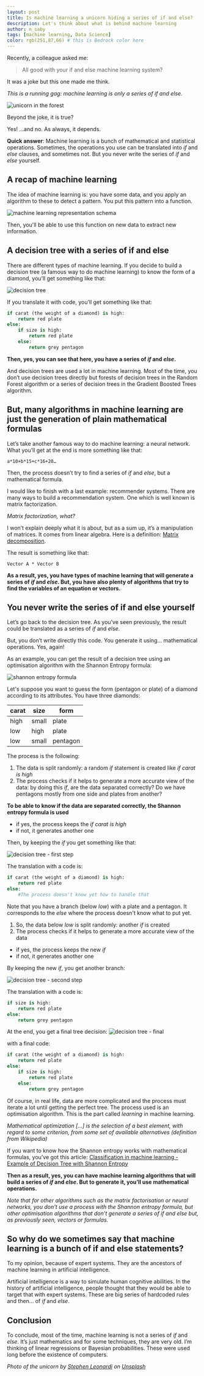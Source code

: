 ```yaml
---
layout: post
title: Is machine learning a unicorn hiding a series of if and else?
description: Let's think about what is behind machine learning
author: n_saby
tags: [machine learning, Data Science]
color: rgb(251,87,66) # this is Bedrock color here
---
```


Recently, a colleague asked me:

> All good with your if and else machine learning system?

It was a joke but this one made me think. 

*This is a running gag: machine learning is only a series of if and else.*

![unicorn in the forest](/images/posts/2022-08-26-machine-learning-if-else/unicorn_forest.jpg)

Beyond the joke, it is true?

Yes! …and no. As always, it depends.

**Quick answer**: Machine learning is a bunch of mathematical and statistical operations. Sometimes, the operations you use can be translated into *if* and *else* clauses, and sometimes not. But you never write the series of *if* and *else* yourself.

## A recap of machine learning
The idea of machine learning is: you have some data, and you apply an algorithm to these to detect a pattern. You put this pattern into a function.

![machine learning representation schema](/images/posts/2022-08-26-machine-learning-if-else/ML%20recap.png)

Then, you'll be able to use this function on new data to extract new information.

## A decision tree with a series of if and else

There are different types of machine learning. If you decide to build a decision tree (a famous way to do machine learning) to know the form of a diamond, you’ll get something like that:

![decision tree](/images/posts/2022-08-26-machine-learning-if-else/decision_tree.png)

If you translate it with code, you’ll get something like that:

```python
if carat (the weight of a diamond) is high:
    return red plate
else:
    if size is high:
        return red plate
    else:
        return grey pentagon
```

**Then, yes, you can see that here, you have a series of *if* and *else*.**

And decision trees are used a lot in machine learning. Most of the time, you don’t use decision trees directly but forests of decision trees in the Random Forest algorithm or a series of decision trees in the Gradient Boosted Trees algorithm.

## But, many algorithms in machine learning are just the generation of plain mathematical formulas

Let’s take another famous way to do machine learning: a neural network. What you’ll get at the end is more something like that: 

```
a*10+b*15+c*16+20…
```

Then, the process doesn’t try to find a series of *if* and *else*, but a mathematical formula.

I would like to finish with a last example: recommender systems. There are many ways to build a recommendation system. One which is well known is matrix factorization.

*Matrix factorization, what?*

I won’t explain deeply what it is about, but as a sum up, it’s a manipulation of matrices. It comes from linear algebra.
Here is a definition: [Matrix decomposition](https://en.wikipedia.org/wiki/Matrix_decomposition).

The result is something like that: 

```
Vector A * Vector B
```

**As a result, yes, you have types of machine learning that will generate a series of *if* and *else*. But, you have also plenty of algorithms that try to find the variables of an equation or vectors.**

## You never write the series of if and else yourself

Let’s go back to the decision tree. As you’ve seen previously, the result could be translated as a series of *if* and *else*.

But, you don’t write directly this code. You generate it using… mathematical operations. Yes, again! 

As an example, you can get the result of a decision tree using an optimisation algorithm with the Shannon Entropy formula:

![shannon entropy formula](/images/posts/2022-08-26-machine-learning-if-else/formula.png)

Let's suppose you want to guess the form (pentagon or plate) of a diamond according to its attributes. You have three diamonds:

| **carat** | **size** | **form** |
|-----------|----------|----------|
| high      | small    | plate    |
| low       | high     | plate    |
| low       | small    | pentagon |


The process is the following:
1. The data is split randomly: a random *if* statement is created like *if carat is high*
2. The process checks if it helps to generate a more accurate view of the data: by doing this *if*, are the data separated correctly? Do we have pentagons mostly from one side and plates from another? 
   
**To be able to know if the data are separated correctly, the Shannon entropy formula is used**

- if yes, the process keeps the *if carat is high*
- if not, it generates another one

Then, by keeping the *if* you get something like that:
  
![decision tree - first step](/images/posts/2022-08-26-machine-learning-if-else/decision_tree_first_step.png)

The translation with a code is:

```python
if carat (the weight of a diamond) is high:
    return red plate
else:
    #The process doesn't know yet how to handle that
```

Note that you have a branch (below *low*) with a plate and a pentagon. It corresponds to the *else* where the process doesn't know what to put yet.

1. So, the data below *low* is split randomly: another *if* is created
2. The process checks if it helps to generate a more accurate view of the data

- if yes, the process keeps the new *if*
- if not, it generates another one
  
By keeping the new *if*, you get another branch:

![decision tree - second step](/images/posts/2022-08-26-machine-learning-if-else/decision_tree_second_step.png)

The translation with a code is:
```python
if size is high:
    return red plate
else:
    return grey pentagon
```

At the end, you get a final tree decision:
![decision tree - final](/images/posts/2022-08-26-machine-learning-if-else/decision_tree_final.png)

with a final code:

```python
if carat (the weight of a diamond) is high:
    return red plate
else:
    if size is high:
        return red plate
    else:
        return grey pentagon
```

Of course, in real life, data are more complicated and the process must iterate a lot until getting the perfect tree. The process used is an optimisation algorithm. This is the part called *learning* in machine learning.

*Mathematical optimization [...] is the selection of a best element, with regard to some criterion, from some set of available alternatives (definition from Wikipedia)*

If you want to know how the Shannon entropy works with mathematical formulas, you’ve got this article: [Classification in machine learning - Example of Decision Tree with Shannon Entropy](https://medium.zenika.com/classification-in-machine-learning-example-of-decision-tree-with-shannon-entropy-945fc8e2a3fb)

**Then as a result, yes, you can have machine learning algorithms that will build a series of *if* and *else*. But to generate it, you’ll use mathematical operations.**

*Note that for other algorithms such as the matrix factorisation or neural networks, you don't use a process with the Shannon entropy formula, but other optimisation algorithms that don't generate a series of if and else but, as previously seen, vectors or formulas.*

## So why do we sometimes say that machine learning is a bunch of if and else statements?

To my opinion, because of expert systems. They are the ancestors of machine learning in artificial intelligence.

Artificial intelligence is a way to simulate human cognitive abilities. In the history of artificial intelligence, people thought that they would be able to target that with expert systems. These are big series of hardcoded rules and then... of *if* and *else*.

## Conclusion
To conclude, most of the time, machine learning is not a series of *if* and *else*. It’s just mathematics and for some techniques, they are very old. I’m thinking of linear regressions or Bayesian probabilities. These were used long before the existence of computers.

*Photo of the unicorn by <a href="https://unsplash.com/@stephenleo1982?utm_source=unsplash&utm_medium=referral&utm_content=creditCopyText">Stephen Leonardi</a> on <a href="https://unsplash.com/s/photos/unicorn?utm_source=unsplash&utm_medium=referral&utm_content=creditCopyText">Unsplash</a>*
